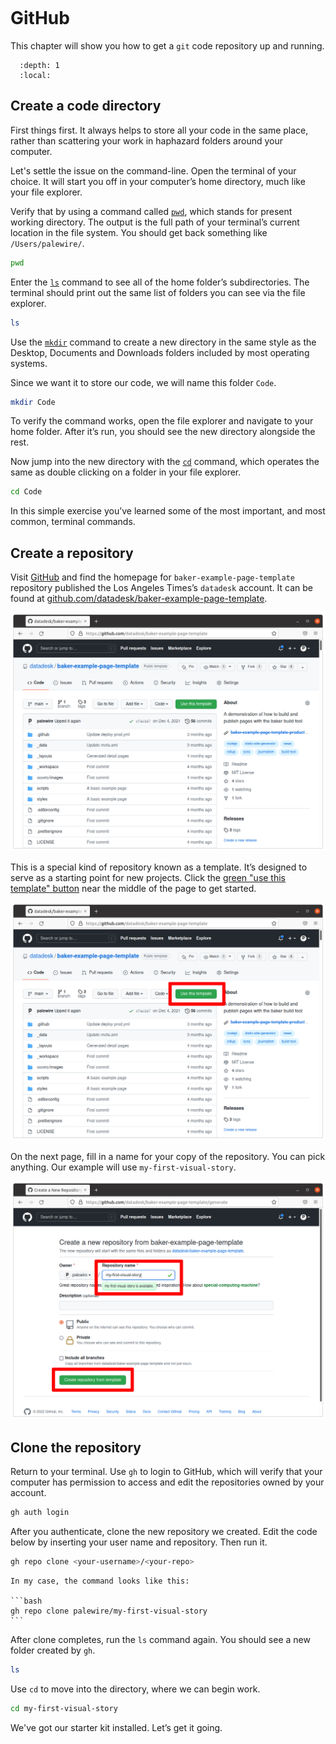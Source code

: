 ```{include} _templates/nav.html

```

# GitHub

This chapter will show you how to get a `git` code repository up and running.

```{contents} Sections
  :depth: 1
  :local:
```

## Create a code directory

First things first. It always helps to store all your code in the same place, rather than scattering your work in haphazard folders around your computer.

Let's settle the issue on the command-line. Open the terminal of your choice. It will start you off in your computer’s home directory, much like your file explorer.

Verify that by using a command called [`pwd`](https://en.wikipedia.org/wiki/Pwd), which stands for present working directory. The output is the full path of your terminal’s current location in the file system. You should get back something like `/Users/palewire/`.

```bash
pwd
```

Enter the [`ls`](https://en.wikipedia.org/wiki/Ls) command to see all of the home folder’s subdirectories. The terminal should print out the same list of folders you can see via the file explorer.

```bash
ls
```

Use the [`mkdir`](https://en.wikipedia.org/wiki/Mkdir) command to create a new directory in the same style as the Desktop, Documents and Downloads folders included by most operating systems.

Since we want it to store our code, we will name this folder `Code`.

```bash
mkdir Code
```

To verify the command works, open the file explorer and navigate to your home folder. After it’s run, you should see the new directory alongside the rest.

Now jump into the new directory with the [`cd`](<https://en.wikipedia.org/wiki/Cd_(command)>) command, which operates the same as double clicking on a folder in your file explorer.

```bash
cd Code
```

In this simple exercise you’ve learned some of the most important, and most common, terminal commands.

## Create a repository

Visit [GitHub](http://www.github.com) and find the homepage for `baker-example-page-template` repository published the Los Angeles Times’s `datadesk` account. It can be found at [github.com/datadesk/baker-example-page-template](https://github.com/datadesk/baker-example-page-template).

[![new repo button](_static/template-page.png)](https://github.com/datadesk/baker-example-page-template)

This is a special kind of repository known as a template. It’s designed to serve as a starting point for new projects. Click the [green "use this template" button](https://github.com/datadesk/baker-example-page-template/generate) near the middle of the page to get started.

[![click it](_static/template-button.png)](https://github.com/datadesk/baker-example-page-template/generate)

On the next page, fill in a name for your copy of the repository. You can pick anything. Our example will use `my-first-visual-story`.

![new repo](_static/new-repo.png)

## Clone the repository

Return to your terminal. Use `gh` to login to GitHub, which will verify that your computer has permission to access and edit the repositories owned by your account.

```bash
gh auth login
```

After you authenticate, clone the new repository we created. Edit the code below by inserting your user name and repository. Then run it.

```bash
gh repo clone <your-username>/<your-repo>
```

````{note}
In my case, the command looks like this:

```bash
gh repo clone palewire/my-first-visual-story
```
````

After clone completes, run the `ls` command again. You should see a new folder created by `gh`.

```bash
ls
```

Use `cd` to move into the directory, where we can begin work.

```bash
cd my-first-visual-story
```

We've got our starter kit installed. Let’s get it going.
